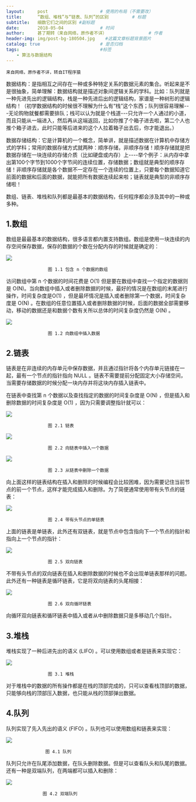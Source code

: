 ```yaml
---
layout:     post                    # 使用的布局（不需要改）
title:      “数组、堆栈”与“链表、队列”的区别         # 标题 
subtitle:   细数它们之间的区别 #副标题
date:       2018-05-04              # 时间
author:     甚了期转（来自网络，原作者不详）                # 作者
header-img: img/post-bg-180504.jpg    #这篇文章标题背景图片
catalog: true                       # 是否归档
tags:                               #标签
    - 算法与数据结构
---
```

```
来自网络，原作者不详，转自IT程序猿
```
数据结构：是指相互之间存在一种或多种特定关系的数据元素的集合。听起来是不是很抽象，简单理解：数据结构就是描述对象间逻辑关系的学科。比如：队列就是一种先进先出的逻辑结构，栈是一种先进后出的逻辑结构，家谱是一种树形的逻辑结构！（初学数据结构的时候很不理解为什么有“栈”这个东西；队列很容易理解---无论购物就餐都需要排队；栈可以认为就是个栈道---只允许一个人通过的小道，而且只能从一端进入，然后再从这端返回，比如你推了个箱子进去啦，第二个人也推个箱子进去，此时只能等后进来的这个人拉着箱子出去后，你才能退出。）

数据存储结构：它是计算机的一个概念，简单讲，就是描述数据在计算机中存储方式的学科；常用的数据存储方式就两种：顺序存储，非顺序存储！顺序存储就是把数据存储在一块连续的存储介质（比如硬盘或内存）上----举个例子：从内存中拿出第100个字节到1000个字节间的连续位置，存储数据；数组就是典型的顺序存储！非顺序存储就是各个数据不一定存在一个连续的位置上，只要每个数据知道它前面的数据和后面的数据，就能把所有数据连续起来啦；链表就是典型的非顺序存储啦！

数组、链表、堆栈和队列都是最基本的数据结构，任何程序都会涉及其中的一种或多种。

## 1.数组
数组是最最基本的数据结构，很多语言都内置支持数组。数组是使用一块连续的内存空间保存数据，保存的数据的个数在分配内存的时候就是确定的：

![](https://ws4.sinaimg.cn/large/006tKfTcgy1fqz9xruwu9j30ct02aq31.jpg)

                    图 1.1 包含 n 个数据的数组

访问数组中第 n 个数据的时间花费是 O(1) 但是要在数组中查找一个指定的数据则是 O(N)。当向数组中插入或者删除数据的时候，最好的情况是在数组的末尾进行操作，时间复杂度是O(1) ，但是最坏情况是插入或者删除第一个数据，时间复杂度是 O(N) 。在数组的任意位置插入或者删除数据的时候，后面的数据全部需要移动，移动的数据还是和数据个数有关所以总体的时间复杂度仍然是 O(N) 。

![](https://ws3.sinaimg.cn/large/006tKfTcgy1fqza4m433aj30ea05qt9a.jpg)

                    图 1.2 向数组中插入数据
                    
## 2.链表
链表是在非连续的内存单元中保存数据，并且通过指针将各个内存单元链接在一起，最有一个节点的指针指向 NULL 。链表不需要提前分配固定大小存储空间，当需要存储数据的时候分配一块内存并将这块内存插入链表中。

在链表中查找第 n 个数据以及查找指定的数据的时间复杂度是 O(N) ，但是插入和删除数据的时间复杂度是 O(1) ，因为只需要调整指针就可以：

![](https://ws1.sinaimg.cn/large/006tKfTcgy1fqza80l8wxj30g102paam.jpg)
 
                    图 2.1 链表

![](https://ws1.sinaimg.cn/large/006tKfTcgy1fqza8xxbcvj30ip04fjs7.jpg)

                    图 2.2 向链表中插入一个数据

![](https://ws2.sinaimg.cn/large/006tKfTcgy1fqza9x6kefj30i6035aaq.jpg)

                    图 2.3 从链表中删除一个数据

向上面这样的链表结构在插入和删除的时候编程会比较困难，因为需要记住当前节点的前一个节点，这样才能完成插入和删除。为了简便通常使用带有头节点的链表：

![](https://ws3.sinaimg.cn/large/006tKfTcgy1fqzac5if21j30gb043wf3.jpg)

                    图 2.4 带有头节点的单链表

上面的链表是单链表，此外还有双链表，就是节点中包含指向下一个节点的指针和指向上一个节点的指针：

![](https://ws1.sinaimg.cn/large/006tKfTcgy1fqzacf21asj30ik04l0tm.jpg)

                    图 2.5 双向链表

不带有头节点的双向链表在插入和删除数据的时候也不会出现单链表那样的问题。此外还有一种链表是循环链表，它是将双向链表的头尾相接：

![](https://ws3.sinaimg.cn/large/006tKfTcgy1fqzacxsk82j30em0b8myi.jpg)

                    图 2.6 双向循环链表

向循环双向链表和循环链表中插入或者从中删除数据只是多移动几个指针。

## 3.堆栈


堆栈实现了一种后进先出的语义 (LIFO) 。可以使用数组或者是链表来实现它：

![](https://ws4.sinaimg.cn/large/006tKfTcgy1fqzadkcj1yj30ay05aglv.jpg)

                    图 3.1 堆栈


对于堆栈中的数据的所有操作都是在栈的顶部完成的，只可以查看栈顶部的数据，只能够向栈的顶部压入数据，也只能从栈的顶部弹出数据。


## 4.队列


队列实现了先入先出的语义 (FIFO) 。队列也可以使用数组和链表来实现：

![](https://ws3.sinaimg.cn/large/006tKfTcgy1fqzadyb7mfj30hf02ijrj.jpg)

                   图 4.1 队列

队列只允许在队尾添加数据，在队头删除数据。但是可以查看队头和队尾的数据。还有一种是双端队列，在两端都可以插入和删除：

![](https://ws1.sinaimg.cn/large/006tKfTcgy1fqzae6bud6j30hf03o3yu.jpg)

                  图 4.2 双端队列